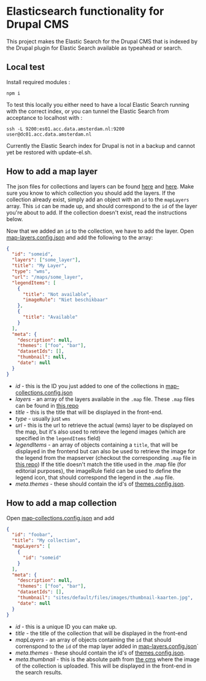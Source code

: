 # Elasticsearch functionality for Drupal CMS

This project makes the Elastic Search for the Drupal CMS that is indexed by the Drupal plugin for Elastic Search
available as typeahead or search.

## Local test

Install required modules :

    npm i

To test this locally you either need to have a local Elastic Search running with the correct index, or you can tunnel
the Elastic Search from acceptance to localhost with :

    ssh -L 9200:es01.acc.data.amsterdam.nl:9200 user@dc01.acc.data.amsterdam.nl

Currently the Elastic Search index for Drupal is not in a backup and cannot yet be restored with update-el.sh.

## How to add a map layer

The json files for collections and layers can be found [here](./assets/map-collections.config.json) and [here](./assets/map-layers.config.json).
Make sure you know to which collection you should add the layers. If the collection already exist,
simply add an object with an `id` to the `mapLayers` array. This `id` can be made up, and should correspond to the `id` of the layer
you're about to add. If the collection doesn't exist, read the instructions below.

Now that we added an `id` to the collection, we have to add the layer. Open [map-layers.config.json](./assets/map-layers.config.json) and add the following to the array:

```json
{
  "id": "someid",
  "layers": ["some_layer"],
  "title": "My Layer",
  "type": "wms",
  "url": "/maps/some_layer",
  "legendItems": [
    {
      "title": "Not available",
      "imageRule": "Niet beschikbaar"
    },
    {
      "title": "Available"
    }
  ],
  "meta": {
    "description": null,
    "themes": ["foo", "bar"],
    "datasetIds": [],
    "thumbnail": null,
    "date": null
  }
}
```

- _id_ - this is the ID you just added to one of the collections in [map-collections.config.json](./assets/map-collections.config.json)
- _layers_ - an array of the layers available in the `.map` file. These `.map` files can be found in [this repo](https://github.com/Amsterdam/mapserver/)
- _title_ - this is the title that will be displayed in the front-end.
- _type_ - usually just `wms`
- _url_ - this is the url to retrieve the actual (wms) layer to be displayed on the map, but it's also used to retrieve the legend images (which are specified in the `legendItems` field)
- _legendItems_ - an array of objects containing a `title`, that will be displayed in the frontend but can also be used to retrieve the image for the legend from the mapserver (checkout the corresponding `.map` file in [this repo](https://github.com/Amsterdam/mapserver/))
  If the title doesn't match the title used in the .map file (for editorial purposes), the imageRule field can be used to define the legend icon, that should correspond the legend in the `.map` file.
- _meta.themes_ - these should contain the id's of [themes.config.json](./assets/themes.config.json).

## How to add a map collection

Open [map-collections.config.json](./assets/map-collections.config.json) and add

```json
{
  "id": "foobar",
  "title": "My collection",
  "mapLayers": [
    {
      "id": "someid"
    }
  ],
  "meta": {
    "description": null,
    "themes": ["foo", "bar"],
    "datasetIds": [],
    "thumbnail": "sites/default/files/images/thumbnail-kaarten.jpg",
    "date": null
  }
}
```

- _id_ - this is a unique ID you can make up.
- _title_ - the title of the collection that will be displayed in the front-end
- _mapLayers_ - an array of objects containing the `id` that should correnspond to the `id` of the map layer added in [map-layers.config.json](./assets/map-layers.config.json)`
- _meta.themes_ - these should contain the id's of [themes.config.json](./assets/themes.config.json).
- _meta.thumbnail_ - this is the absolute path from [the cms](https://cms.data.amsterdam.nl) where the image of the collection is uploaded. This will be displayed in the front-end in the search results.
